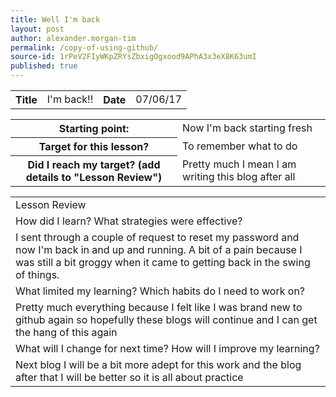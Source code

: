 ```yaml
---
title: Well I'm back
layout: post
author: alexander.morgan-tim
permalink: /copy-of-using-github/
source-id: 1rPeV2FIyWKpZRYsZbxigOgxood9APhA3x3eX8K63umI
published: true
---
```

<table>
  <tr>
    <th>Title</th>
    <td>I'm back!!</td>
    <th>Date</th>
    <td>07/06/17</td>
  </tr>
</table>


<table>
  <tr>
    <th>Starting point:</th>
    <td>Now I'm back starting fresh</td>
  </tr>
  <tr>
    <th>Target for this lesson?</th>
    <td>To remember what to do </td>
  </tr>
  <tr>
    <th>Did I reach my target? 
(add details to "Lesson Review")</th>
    <td> Pretty much I mean I am writing this blog after all</td>
  </tr>
</table>


<table>
  <tr>
    <td>Lesson Review</td>
  </tr>
  <tr>
    <td>How did I learn? What strategies were effective? </td>
  </tr>
  <tr>
    <td>I sent through a couple of request to reset my password and now I'm back in and up and running. A bit of a pain because I was still a bit groggy when it came to getting back in the swing of things. </td>
  </tr>
  <tr>
    <td>What limited my learning? Which habits do I need to work on? </td>
  </tr>
  <tr>
    <td>Pretty much everything because I felt like I was brand new to github again so hopefully these blogs will continue and I can get the hang of this again</td>
  </tr>
  <tr>
    <td>What will I change for next time? How will I improve my learning?</td>
  </tr>
  <tr>
    <td>Next blog I will be a bit more adept for this work and the blog after that I will be better so it is all about practice </td>
  </tr>
</table>


